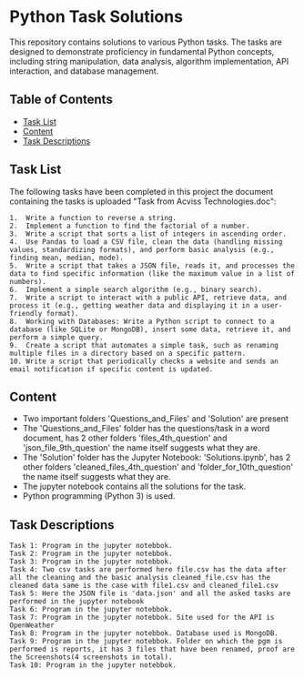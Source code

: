 # Python Task Solutions

This repository contains solutions to various Python tasks. The tasks are designed to demonstrate proficiency in fundamental Python concepts, including string manipulation, data analysis, algorithm implementation, API interaction, and database management.

## Table of Contents

- [Task List](#task-list)
- [Content](#content)
- [Task Descriptions](#task-descriptions)

## Task List

The following tasks have been completed in this project the document containing the tasks is uploaded "Task from Acviss Technologies.doc":

    1.	Write a function to reverse a string.
    2.	Implement a function to find the factorial of a number.
    3.	Write a script that sorts a list of integers in ascending order.
    4.	Use Pandas to load a CSV file, clean the data (handling missing values, standardizing formats), and perform basic analysis (e.g., finding mean, median, mode).
    5.	Write a script that takes a JSON file, reads it, and processes the data to find specific information (like the maximum value in a list of numbers).
    6.	Implement a simple search algorithm (e.g., binary search).
    7.	Write a script to interact with a public API, retrieve data, and process it (e.g., getting weather data and displaying it in a user-friendly format).
    8.	Working with Databases: Write a Python script to connect to a database (like SQLite or MongoDB), insert some data, retrieve it, and perform a simple query.
    9.	Create a script that automates a simple task, such as renaming multiple files in a directory based on a specific pattern.
    10.	Write a script that periodically checks a website and sends an email notification if specific content is updated.


## Content

- Two important folders 'Questions_and_Files' and 'Solution' are present
- The 'Questions_and_Files' folder has the questions/task in a word document, has 2 other folders 'files_4th_question' and 'json_file_9th_question' the name itself suggests what they are.
- The 'Solution' folder has the Jupyter Notebook: 'Solutions.ipynb', has 2 other folders 'cleaned_files_4th_question' and 'folder_for_10th_question' the name itself suggests what they are.
- The jupyter notebook contains all the solutions for the task.
- Python programming (Python 3) is used.


## Task Descriptions

    Task 1: Program in the jupyter notebbok.
    Task 2: Program in the jupyter notebbok.
    Task 3: Program in the jupyter notebbok.
    Task 4: Two csv tasks are performed here file.csv has the data after all the cleaning and the basic analysis cleaned_file.csv has the cleaned data same is the case with file1.csv and cleaned_file1.csv
    Task 5: Here the JSON file is 'data.json' and all the asked tasks are performed in the jupyter notebook
    Task 6: Program in the jupyter notebbok.
    Task 7: Program in the jupyter notebbok. Site used for the API is OpenWeather
    Task 8: Program in the jupyter notebbok. Database used is MongoDB.
    Task 9: Program in the jupyter notebbok. Folder on which the pgm is performed is reports, it has 3 files that have been renamed, proof are the Screenshots(4 screenshots in total).
    Task 10: Program in the jupyter notebbok.
